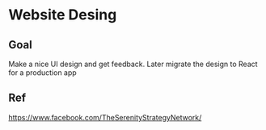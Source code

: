 # Website Desing

## Goal
Make a nice UI design and get feedback. Later migrate the design to React for a production app

## Ref
https://www.facebook.com/TheSerenityStrategyNetwork/
